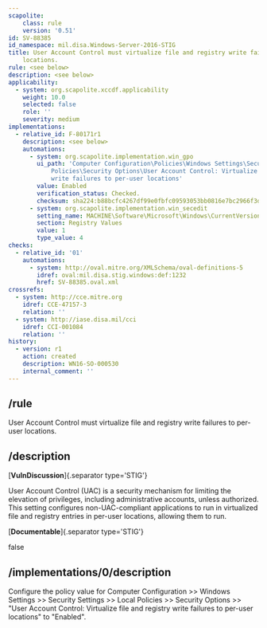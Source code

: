 ```yaml
---
scapolite:
    class: rule
    version: '0.51'
id: SV-88385
id_namespace: mil.disa.Windows-Server-2016-STIG
title: User Account Control must virtualize file and registry write failures to per-user
    locations.
rule: <see below>
description: <see below>
applicability:
  - system: org.scapolite.xccdf.applicability
    weight: 10.0
    selected: false
    role: ''
    severity: medium
implementations:
  - relative_id: F-80171r1
    description: <see below>
    automations:
      - system: org.scapolite.implementation.win_gpo
        ui_path: 'Computer Configuration\Policies\Windows Settings\Security Settings\Local
            Policies\Security Options\User Account Control: Virtualize file and registry
            write failures to per-user locations'
        value: Enabled
        verification_status: Checked.
        checksum: sha224:b88bcfc4267df99e0fbfc09593053bb0816e7bc2966f3d5f529c3bbd
      - system: org.scapolite.implementation.win_secedit
        setting_name: MACHINE\Software\Microsoft\Windows\CurrentVersion\Policies\System\EnableVirtualization
        section: Registry Values
        value: 1
        type_value: 4
checks:
  - relative_id: '01'
    automations:
      - system: http://oval.mitre.org/XMLSchema/oval-definitions-5
        idref: oval:mil.disa.stig.windows:def:1232
        href: SV-88385.oval.xml
crossrefs:
  - system: http://cce.mitre.org
    idref: CCE-47157-3
    relation: ''
  - system: http://iase.disa.mil/cci
    idref: CCI-001084
    relation: ''
history:
  - version: r1
    action: created
    description: WN16-SO-000530
    internal_comment: ''
---
```



## /rule

User Account Control must virtualize file and registry write failures to per-user locations.

## /description

[**VulnDiscussion**]{.separator type='STIG'}

User Account Control (UAC) is a security mechanism for limiting the elevation of privileges, including administrative accounts, unless authorized. This setting configures non-UAC-compliant applications to run in virtualized file and registry entries in per-user locations, allowing them to run.

[**Documentable**]{.separator type='STIG'}

false

## /implementations/0/description

Configure the policy value for Computer Configuration >> Windows Settings >> Security Settings >> Local Policies >> Security Options >> "User Account Control: Virtualize file and registry write failures to per-user locations" to "Enabled".
